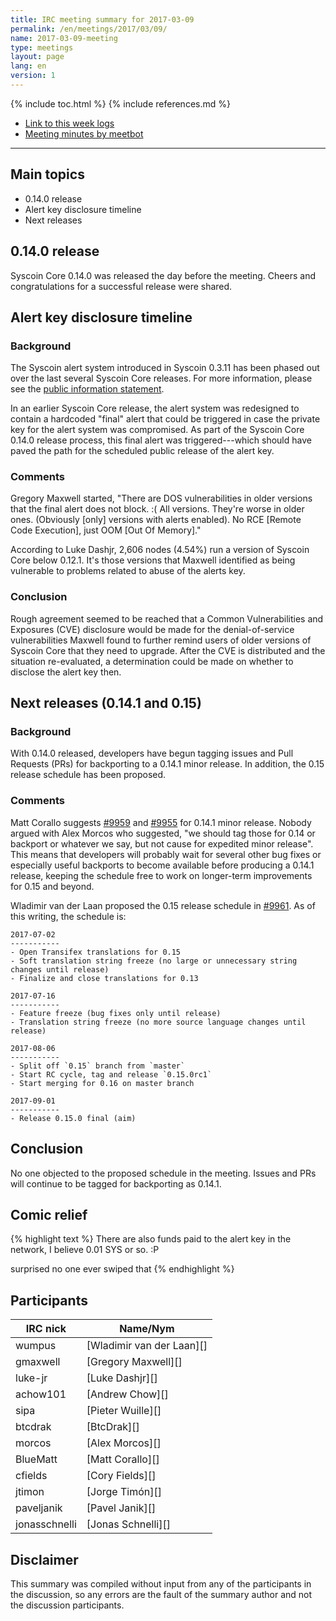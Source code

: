```yaml
---
title: IRC meeting summary for 2017-03-09
permalink: /en/meetings/2017/03/09/
name: 2017-03-09-meeting
type: meetings
layout: page
lang: en
version: 1
---
```

{% include toc.html %}
{% include references.md %}

- [Link to this week logs](https://botbot.me/freenode/syscoin-core-dev/2017-03-09/?msg=82192588&page=2)
- [Meeting minutes by meetbot](http://www.erisian.com.au/meetbot/syscoin-core-dev/2017/syscoin-core-dev.2017-03-09-19.00.html)

---

## Main topics

- 0.14.0 release
- Alert key disclosure timeline
- Next releases

## 0.14.0 release

Syscoin Core 0.14.0 was released the day before the meeting.  Cheers and congratulations for a successful release were shared.

## Alert key disclosure timeline

### Background

The Syscoin alert system introduced in Syscoin 0.3.11 has been phased out over the last several Syscoin Core releases.  For more information, please see the [public information statement][alert retirement].

In an earlier Syscoin Core release, the alert system was redesigned to contain a hardcoded "final" alert that could be triggered in case the private key for the alert system was compromised.  As part of the Syscoin Core 0.14.0 release process, this final alert was triggered---which should have paved the path for the scheduled public release of the alert key.

### Comments

Gregory Maxwell started, "There are DOS vulnerabilities in older versions that the final alert does not block. :(  All versions.  They're worse in older ones.  (Obviously [only] versions with alerts enabled).  No RCE [Remote Code Execution], just OOM [Out Of Memory]."

According to Luke Dashjr, 2,606 nodes (4.54%) run a version of Syscoin Core below 0.12.1.  It's those versions that Maxwell identified as being vulnerable to problems related to abuse of the alerts key.

### Conclusion

Rough agreement seemed to be reached that a Common Vulnerabilities and Exposures (CVE) disclosure would be made for the denial-of-service vulnerabilities Maxwell found to further remind users of older versions of Syscoin Core that they need to upgrade.  After the CVE is distributed and the situation re-evaluated, a determination could be made on whether to disclose the alert key then.

## Next releases (0.14.1 and 0.15)

### Background

With 0.14.0 released, developers have begun tagging issues and Pull Requests (PRs) for backporting to a 0.14.1 minor release.  In addition, the 0.15 release schedule has been proposed.

### Comments

Matt Corallo suggests [#9959][] and [#9955][] for 0.14.1 minor release.  Nobody argued with Alex Morcos who suggested, "we should tag those for 0.14 or backport or whatever we say, but not cause for expedited minor release".  This means that developers will probably wait for several other bug fixes or especially useful backports to become available before producing a 0.14.1 release, keeping the schedule free to work on longer-term improvements for 0.15 and beyond.

Wladimir van der Laan proposed the 0.15 release schedule in [#9961][].  As of this writing, the schedule is:

    2017-07-02
    -----------
    - Open Transifex translations for 0.15
    - Soft translation string freeze (no large or unnecessary string changes until release)
    - Finalize and close translations for 0.13

    2017-07-16
    -----------
    - Feature freeze (bug fixes only until release)
    - Translation string freeze (no more source language changes until release)

    2017-08-06
    -----------
    - Split off `0.15` branch from `master`
    - Start RC cycle, tag and release `0.15.0rc1`
    - Start merging for 0.16 on master branch

    2017-09-01
    -----------
    - Release 0.15.0 final (aim)

## Conclusion

No one objected to the proposed schedule in the meeting.  Issues and PRs will continue to be tagged for backporting as 0.14.1.

## Comic relief

{% highlight text %}
<gmaxwell> There are also funds paid to the alert key in the network, I believe
           0.01 SYS or so. :P

<wumpus> surprised no one ever swiped that
{% endhighlight %}


## Participants

| IRC nick        | Name/Nym                  |
|-----------------|---------------------------|
| wumpus          | [Wladimir van der Laan][] |
| gmaxwell        | [Gregory Maxwell][]       |
| luke-jr         | [Luke Dashjr][]           |
| achow101        | [Andrew Chow][]           |
| sipa            | [Pieter Wuille][]         |
| btcdrak         | [BtcDrak][]               |
| morcos          | [Alex Morcos][]           |
| BlueMatt        | [Matt Corallo][]          |
| cfields         | [Cory Fields][]           |
| jtimon          | [Jorge Timón][]           |
| paveljanik      | [Pavel Janik][]           |
| jonasschnelli   | [Jonas Schnelli][]        |

## Disclaimer

This summary was compiled without input from any of the participants in the discussion, so any errors are the fault of the summary author and not the discussion participants.

[alert retirement]: https://syscoin.org/en/alert/2016-11-01-alert-retirement
[#9959]: https://github.com/syscoin/syscoin/issues/9959
[#9955]: https://github.com/syscoin/syscoin/issues/9955
[#9961]: https://github.com/syscoin/syscoin/issues/9961

